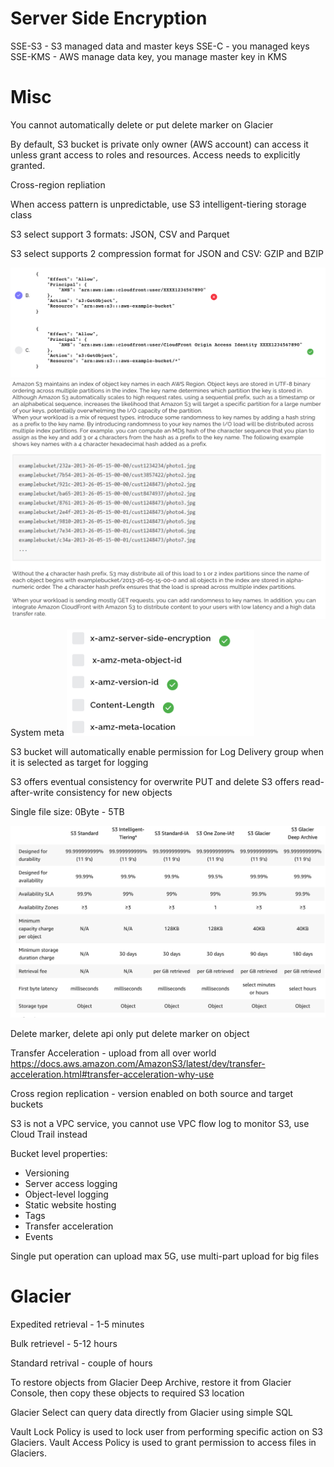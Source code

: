 # Server Side Encryption

SSE-S3 -  S3 managed data and master keys
SSE-C  -  you managed keys
SSE-KMS - AWS manage data key, you manage master key in KMS

# Misc

You cannot automatically delete or put delete marker on Glacier

By default, S3 bucket is private only owner (AWS account) can access it unless grant access to roles and resources. Access needs to explicitly granted.

Cross-region repliation

When access pattern is unpredictable, use S3 intelligent-tiering storage class

S3 select support 3 formats: JSON, CSV and Parquet

S3 select supports 2 compression format for JSON and CSV: GZIP and BZIP

<img src="images/s3_oai.png" width=600>

<img src="images/prefix.png" width=600>

System meta <img src="images/system_meta.png" width=300>

S3 bucket will automatically enable permission for Log Delivery group when it is selected as target for logging

S3 offers eventual consistency for overwrite PUT and delete
S3 offers read-after-write consistency for new objects

Single file size: 0Byte - 5TB

<img src="images/storage_class.png" width=600>

Delete marker, delete api only put delete marker on object

Transfer Acceleration - upload from all over world
https://docs.aws.amazon.com/AmazonS3/latest/dev/transfer-acceleration.html#transfer-acceleration-why-use

Cross region replication - version enabled on both source and target buckets

S3 is not a VPC service, you cannot use VPC flow log to monitor S3, use Cloud Trail instead

Bucket level properties:
* Versioning
* Server access logging
* Object-level logging
* Static website hosting
* Tags
* Transfer acceleration
* Events

Single put operation can upload max 5G, use multi-part upload for big files

# Glacier

Expedited retrieval - 1-5 minutes

Bulk retrievel - 5-12 hours

Standard retrival - couple of hours

To restore objects from Glacier Deep Archive, restore it from Glacier Console, then copy these objects to required S3 location

Glacier Select can query data directly from Glacier using simple SQL

Vault Lock Policy is used to lock user from performing specific action on S3 Glaciers. Vault Access Policy is used to grant permission to access files in Glaciers.